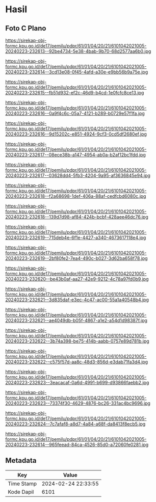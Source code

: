 # Hasil

## Foto C Plano

https://sirekap-obj-formc.kpu.go.id/de17/pemilu/pdpr/61/01/04/20/21/6101042021005-20240223-232613--92be4734-5e38-4bab-9b70-68d2577aa6b0.jpg

https://sirekap-obj-formc.kpu.go.id/de17/pemilu/pdpr/61/01/04/20/21/6101042021005-20240223-232614--3cd13e08-0f45-4afd-a30e-e9bb56b9a75e.jpg

https://sirekap-obj-formc.kpu.go.id/de17/pemilu/pdpr/61/01/04/20/21/6101042021005-20240223-232615--fb51d932-ef2c-46d9-b4cd-1e0fcfc8ce13.jpg

https://sirekap-obj-formc.kpu.go.id/de17/pemilu/pdpr/61/01/04/20/21/6101042021005-20240223-232616--0a9f4c6c-05a7-4121-b289-b0729e57f1fa.jpg

https://sirekap-obj-formc.kpu.go.id/de17/pemilu/pdpr/61/01/04/20/21/6101042021005-20240223-232616--9d15202c-e851-4924-9cf3-0cd5df2680ef.jpg

https://sirekap-obj-formc.kpu.go.id/de17/pemilu/pdpr/61/01/04/20/21/6101042021005-20240223-232617--08ece38b-a147-4954-ab0a-b2af12bc1fdd.jpg

https://sirekap-obj-formc.kpu.go.id/de17/pemilu/pdpr/61/01/04/20/21/6101042021005-20240223-232617--03628dd4-5fb3-4204-9a95-af3636845e94.jpg

https://sirekap-obj-formc.kpu.go.id/de17/pemilu/pdpr/61/01/04/20/21/6101042021005-20240223-232618--f2a68698-1def-406a-88af-cedfcbd6080c.jpg

https://sirekap-obj-formc.kpu.go.id/de17/pemilu/pdpr/61/01/04/20/21/6101042021005-20240223-232618--139d7d98-af84-424b-bcbf-428aee46dc76.jpg

https://sirekap-obj-formc.kpu.go.id/de17/pemilu/pdpr/61/01/04/20/21/6101042021005-20240223-232619--715deb4e-6f1e-4427-a340-4673617118e4.jpg

https://sirekap-obj-formc.kpu.go.id/de17/pemilu/pdpr/61/01/04/20/21/6101042021005-20240223-232619--2bf80fe2-7ea4-490c-b027-3d62ba658f78.jpg

https://sirekap-obj-formc.kpu.go.id/de17/pemilu/pdpr/61/01/04/20/21/6101042021005-20240223-232620--be43b0af-aa27-42e9-9212-4c78a97fd0b9.jpg

https://sirekap-obj-formc.kpu.go.id/de17/pemilu/pdpr/61/01/04/20/21/6101042021005-20240223-232621--3d835daf-e3ec-4c47-ac00-55a1a40548b4.jpg

https://sirekap-obj-formc.kpu.go.id/de17/pemilu/pdpr/61/01/04/20/21/6101042021005-20240223-232621--ae4049db-b05f-4867-a1e2-a54d1d98387f.jpg

https://sirekap-obj-formc.kpu.go.id/de17/pemilu/pdpr/61/01/04/20/21/6101042021005-20240223-232622--3b74a398-be75-414b-aabb-0757e89d781b.jpg

https://sirekap-obj-formc.kpu.go.id/de17/pemilu/pdpr/61/01/04/20/21/6101042021005-20240223-232622--c575f57d-aa8c-48d3-856d-e3dab71fa3d4.jpg

https://sirekap-obj-formc.kpu.go.id/de17/pemilu/pdpr/61/01/04/20/21/6101042021005-20240223-232623--3eacacaf-0a6d-4991-b699-d93866faebb2.jpg

https://sirekap-obj-formc.kpu.go.id/de17/pemilu/pdpr/61/01/04/20/21/6101042021005-20240223-232623--73374f30-4629-4876-bc26-331ac4bc9696.jpg

https://sirekap-obj-formc.kpu.go.id/de17/pemilu/pdpr/61/01/04/20/21/6101042021005-20240223-232624--7c7afaf8-a8d7-4a84-a68f-da8413f8ecb5.jpg

https://sirekap-obj-formc.kpu.go.id/de17/pemilu/pdpr/61/01/04/20/21/6101042021005-20240223-232614--965feead-84ca-4526-85d0-a72060fe0281.jpg


## Metadata

| Key        | Value               |
| ---------- | ------------------- |
| Time Stamp | 2024-02-24 22:33:55 |
| Kode Dapil | 6101                |



